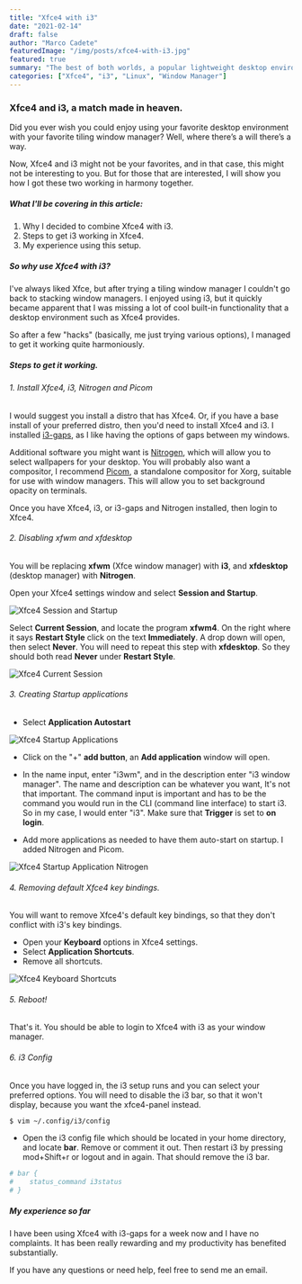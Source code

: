 ```yaml
---
title: "Xfce4 with i3"
date: "2021-02-14"
draft: false
author: "Marco Cadete"
featuredImage: "/img/posts/xfce4-with-i3.jpg"
featured: true
summary: "The best of both worlds, a popular lightweight desktop environment with a tiling window manager."
categories: ["Xfce4", "i3", "Linux", "Window Manager"]
---
```


### Xfce4 and i3, a match made in heaven.
Did you ever wish you could enjoy using your favorite desktop environment with your favorite tiling window manager? Well, where there’s a will there’s a way.  

Now, Xfce4 and i3 might not be your favorites, and in that case, this might not be interesting to you. But for those that are interested, I will show you how I got these two working in harmony together.  

##### What I'll be covering in this article:
1. Why I decided to combine Xfce4 with i3.
2. Steps to get i3 working in Xfce4.
3. My experience using this setup.

##### So why use Xfce4 with i3?
I've always liked Xfce, but after trying a tiling window manager I couldn't go back to stacking window managers. I enjoyed using i3, but it quickly became apparent that I was missing a lot of cool built-in functionality that a desktop environment such as Xfce4 provides.  

So after a few "hacks" (basically, me just trying various options), I managed to get it working quite harmoniously.  

##### Steps to get it working.  

###### 1. Install Xfce4, i3, Nitrogen and Picom

I would suggest you install a distro that has Xfce4. Or, if you have a base install of your preferred distro, then you'd need to install Xfce4 and i3. I installed [i3-gaps](https://github.com/Airblader/i3), as I like having the options of gaps between my windows.  

Additional software you might want is [Nitrogen](https://wiki.archlinux.org/index.php/nitrogen), which will allow you to select wallpapers for your desktop. You will probably also want a compositor, I recommend [Picom](https://wiki.archlinux.org/index.php/Picom), a standalone compositor for Xorg, suitable for use with window managers. This will allow you to set background opacity on terminals.

Once you have Xfce4, i3, or i3-gaps and Nitrogen installed, then login to Xfce4.  

###### 2. Disabling xfwm and xfdesktop

You will be replacing **xfwm** (Xfce window manager) with **i3**, and **xfdesktop** (desktop manager) with **Nitrogen**.  

Open your Xfce4 settings window and select **Session and Startup**.

![Xfce4 Session and Startup](/img/posts/xfce4-session-and-startup.jpg)  

Select **Current Session**, and locate the program **xfwm4**. On the right where it says **Restart Style** click on the text **Immediately**. A drop down will open, then select **Never**. You will need to repeat this step with **xfdesktop**. So they should both read **Never** under **Restart Style**.  

![Xfce4 Current Session](/img/posts/xfce4-current-session.jpg)  

###### 3. Creating Startup applications

* Select **Application Autostart**  

![Xfce4 Startup Applications](/img/posts/xfce4-add-startup-app.jpg)  

* Click on the "+" **add button**, an **Add application** window will open.  

* In the name input, enter "i3wm", and in the description enter "i3 window manager". The name and description can be whatever you want, It's not that important. The command input is important and has to be the command you would run in the CLI (command line interface) to start i3. So in my case, I would enter "i3". Make sure that **Trigger** is set to **on login**.
* Add more applications as needed to have them auto-start on startup. I added Nitrogen and Picom.  

![Xfce4 Startup Application Nitrogen](/img/posts/xfce4-add-startup-app-nitrogen.jpg)  

###### 4. Removing default Xfce4 key bindings.
You will want to remove Xfce4's default key bindings, so that they don't conflict with i3's key bindings.  

* Open your **Keyboard** options in Xfce4 settings.
* Select **Application Shortcuts**.
* Remove all shortcuts.  

![Xfce4 Keyboard Shortcuts](/img/posts/xfce4-keyboard-shortcuts.jpg)

###### 5. Reboot!
That's it. You should be able to login to Xfce4 with i3 as your window manager.

###### 6. i3 Config
Once you have logged in, the i3 setup runs and you can select your preferred options. You will need to disable the i3 bar, so that it won't display, because you want the xfce4-panel instead.  

```bash
$ vim ~/.config/i3/config
```

* Open the i3 config file which should be located in your home directory, and locate **bar**. Remove or comment it out. Then restart i3 by pressing mod+Shift+r or logout and in again. That should remove the i3 bar.  

```bash
# bar {
#    status_command i3status
# }
```

##### My experience so far

I have been using Xfce4 with i3-gaps for a week now and I have no complaints.
It has been really rewarding and my productivity has benefited substantially.  

If you have any questions or need help, feel free to send me an email.
